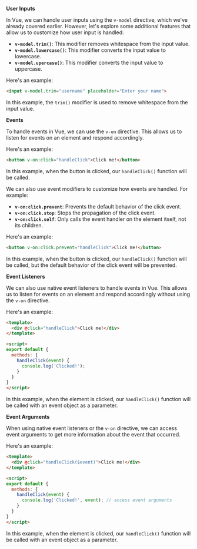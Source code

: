 **User Inputs**

In Vue, we can handle user inputs using the `v-model` directive, which we've already covered earlier. However, let's explore some additional features that allow us to customize how user input is handled:

*   **`v-model.trim()`**: This modifier removes whitespace from the input value.
*   **`v-model.lowercase()`**: This modifier converts the input value to lowercase.
*   **`v-model.upercase()`**: This modifier converts the input value to uppercase.

Here's an example:
```html
<input v-model.trim="username" placeholder="Enter your name">
```
In this example, the `trim()` modifier is used to remove whitespace from the input value.

**Events**

To handle events in Vue, we can use the `v-on` directive. This allows us to listen for events on an element and respond accordingly.

Here's an example:
```html
<button v-on:click="handleClick">Click me!</button>
```
In this example, when the button is clicked, our `handleClick()` function will be called.

We can also use event modifiers to customize how events are handled. For example:

*   **`v-on:click.prevent`**: Prevents the default behavior of the click event.
*   **`v-on:click.stop`**: Stops the propagation of the click event.
*   **`v-on:click.self`**: Only calls the event handler on the element itself, not its children.

Here's an example:
```html
<button v-on:click.prevent="handleClick">Click me!</button>
```
In this example, when the button is clicked, our `handleClick()` function will be called, but the default behavior of the click event will be prevented.

**Event Listeners**

We can also use native event listeners to handle events in Vue. This allows us to listen for events on an element and respond accordingly without using the `v-on` directive.

Here's an example:
```html
<template>
  <div @click="handleClick">Click me!</div>
</template>

<script>
export default {
  methods: {
    handleClick(event) {
      console.log('Clicked!');
    }
  }
}
</script>
```
In this example, when the element is clicked, our `handleClick()` function will be called with an event object as a parameter.

**Event Arguments**

When using native event listeners or the `v-on` directive, we can access event arguments to get more information about the event that occurred.

Here's an example:
```html
<template>
  <div @click="handleClick($event)">Click me!</div>
</template>

<script>
export default {
  methods: {
    handleClick(event) {
      console.log('Clicked!', event); // access event arguments
    }
  }
}
</script>
```
In this example, when the element is clicked, our `handleClick()` function will be called with an event object as a parameter.